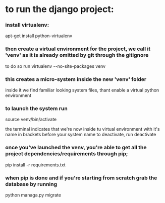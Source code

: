 # to run the django project:

### install virtualenv:
apt-get install python-virtualenv

### then create a virtual environment for the project, we call it 'venv' as it is already omitted by git through the gitignore
to do so run
virtualenv --no-site-packages venv

### this creates a micro-system inside the new 'venv' folder
inside it we find familiar looking system files, thant enable a virtual python environment

### to launch the system run
source venv/bin/activate

the terminal indicates that we're now inside tu virtual environment with it's name in brackets before your system name
to deactivate, run 
deactivate

### once you've launched the venv, you're able to get all the project dependencies/requirements through pip;
pip install -r requirements.txt

### when pip is done and if you're starting from scratch grab the database by running
python managa.py migrate
